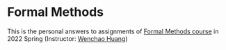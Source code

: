 # Formal Methods 

This is the personal answers to assignments of [Formal Methods course](http://staff.ustc.edu.cn/~huangwc/fm.html) in 2022 Spring (Instructor: [Wenchao Huang](http://staff.ustc.edu.cn/~huangwc/))